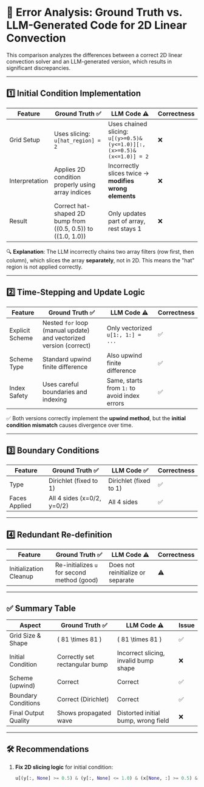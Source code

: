 # 🌊 Error Analysis: Ground Truth vs. LLM-Generated Code for 2D Linear Convection

This comparison analyzes the differences between a correct 2D linear convection solver and an LLM-generated version, which results in significant discrepancies.

---

## 1️⃣ Initial Condition Implementation

| Feature                  | Ground Truth ✅                                                                 | LLM Code ⚠️                                                                                      | Correctness |
|--------------------------|----------------------------------------------------------------------------------|--------------------------------------------------------------------------------------------------|-------------|
| Grid Setup               | Uses slicing: `u[hat_region] = 2`                                               | Uses chained slicing: `u[(y>=0.5)&(y<=1.0)][:,(x>=0.5)&(x<=1.0)] = 2`                            | ❌ |
| Interpretation           | Applies 2D condition properly using array indices                               | Incorrectly slices twice → **modifies wrong elements**                                           | ❌ |
| Result                   | Correct hat-shaped 2D bump from \((0.5, 0.5)\) to \((1.0, 1.0)\)                  | Only updates part of array, rest stays 1                                                         | ❌ |

🔍 **Explanation**: The LLM incorrectly chains two array filters (row first, then column), which slices the array **separately**, not in 2D. This means the "hat" region is not applied correctly.

---

## 2️⃣ Time-Stepping and Update Logic

| Feature                | Ground Truth ✅                                                  | LLM Code ⚠️                                                                 | Correctness |
|------------------------|-------------------------------------------------------------------|------------------------------------------------------------------------------|-------------|
| Explicit Scheme        | Nested `for` loop (manual update) and vectorized version (correct) | Only vectorized `u[1:, 1:] = ...`                                            | ✅ |
| Scheme Type            | Standard upwind finite difference                                | Also upwind finite difference                                               | ✅ |
| Index Safety           | Uses careful boundaries and indexing                             | Same, starts from `1:` to avoid index errors                               | ✅ |

✅ Both versions correctly implement the **upwind method**, but the **initial condition mismatch** causes divergence over time.

---

## 3️⃣ Boundary Conditions

| Feature            | Ground Truth ✅             | LLM Code ✅                  | Correctness |
|--------------------|------------------------------|-------------------------------|-------------|
| Type               | Dirichlet (fixed to 1)       | Dirichlet (fixed to 1)        | ✅ |
| Faces Applied      | All 4 sides (x=0/2, y=0/2)    | All 4 sides                   | ✅ |

---

## 4️⃣ Redundant Re-definition

| Feature                  | Ground Truth ✅                                | LLM Code ⚠️                         | Correctness |
|--------------------------|------------------------------------------------|-------------------------------------|-------------|
| Initialization Cleanup   | Re-initializes `u` for second method (good)    | Does not reinitialize or separate  | ⚠️ |

---

## ✅ Summary Table

| Aspect                       | Ground Truth ✅                  | LLM Code ⚠️                            | Issue |
|------------------------------|----------------------------------|----------------------------------------|-------|
| Grid Size & Shape            | \( 81 \times 81 \)              | \( 81 \times 81 \)                     | ✅    |
| Initial Condition            | Correctly set rectangular bump   | Incorrect slicing, invalid bump shape | ❌    |
| Scheme (upwind)              | Correct                        | Correct                               | ✅    |
| Boundary Conditions          | Correct (Dirichlet)            | Correct                               | ✅    |
| Final Output Quality         | Shows propagated wave           | Distorted initial bump, wrong field   | ❌    |

---

## 🛠 Recommendations

1. **Fix 2D slicing logic** for initial condition:
   ```python
   u[(y[:, None] >= 0.5) & (y[:, None] <= 1.0) & (x[None, :] >= 0.5) & (x[None, :] <= 1.0)] = 2
